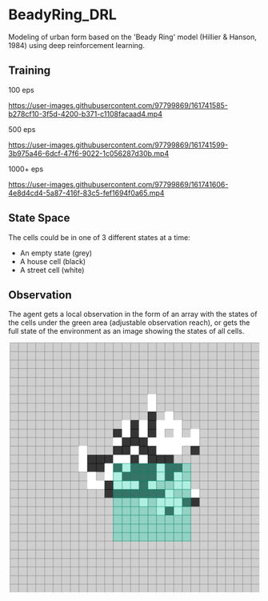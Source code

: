 # BeadyRing_DRL
Modeling of urban form based on the 'Beady Ring' model (Hillier & Hanson, 1984) using deep reinforcement learning. 

## Training 

100 eps 


https://user-images.githubusercontent.com/97799869/161741585-b278cf10-3f5d-4200-b371-c1108facaad4.mp4



500 eps 



https://user-images.githubusercontent.com/97799869/161741599-3b975a46-6dcf-47f6-9022-1c056287d30b.mp4


1000+ eps             



https://user-images.githubusercontent.com/97799869/161741606-4e8d4cd4-5a87-416f-83c5-fef1694f0a65.mp4



## State Space
The cells could be in one of 3 different states at a time:
- An empty state (grey)
- A house cell (black)
- A street cell (white)

## Observation
The agent gets a local observation in the form of an array with the states of the cells under the green area (adjustable observation reach), or gets the full state of the environment as an image showing the states of all cells.
<p align="center">
  <img src="images/train_sample_img.png" height="500"/>
</p>

